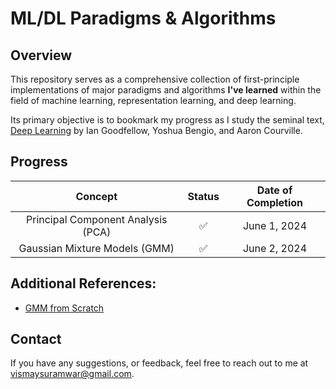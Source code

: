 # ML/DL Paradigms & Algorithms

## Overview

This repository serves as a comprehensive collection of first-principle implementations of major paradigms and algorithms **I've learned** within the field of machine learning, representation learning, and deep learning.

Its primary objective is to bookmark my progress as I study the seminal text, [Deep Learning](https://www.deeplearningbook.org/) by Ian Goodfellow, Yoshua Bengio, and Aaron Courville.

## Progress

| Concept                              | Status | Date of Completion |
|--------------------------------------|:------:|:------------------:|
| <div align="center">Principal Component Analysis (PCA)</div> | <div align="center">✅</div> | <div align="center">June 1, 2024</div> |
| <div align="center">Gaussian Mixture Models (GMM)</div>      | <div align="center">✅</div> | <div align="center">June 2, 2024</div> |

## Additional References:

- [GMM from Scratch](https://github.com/Ransaka/GMM-from-scratch)

## Contact

If you have any suggestions, or feedback, feel free to reach out to me at [vismaysuramwar@gmail.com](mailto:vismaysuramwar@gmail.com).
